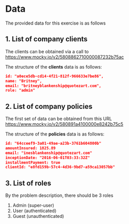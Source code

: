# Data

The provided data for this exercise is as follows

## 1. List of company clients
The clients can be obtained via a call to
https://www.mocky.io/v2/5808862710000087232b75ac

The structure of the **clients** data is as follows:
```json
id: "a0ece5db-cd14-4f21-812f-966633e7be86",
name: "Britney",
email: "britneyblankenship@quotezart.com",
role: "admin"
```

## 2. List of company policies
The first set of data can be obtained from this URL
https://www.mocky.io/v2/580891a4100000e8242b75c5

The structure of the **policies** data is as follows:
```json
id: "64cceef9-3a01-49ae-a23b-3761b604800b"
amountInsured: 1825.89
email: "inesblankenship@quotezart.com"
inceptionDate: "2016-06-01T03:33:32Z"
installmentPayment: true
clientId: "e8fd159b-57c4-4d36-9bd7-a59ca13057bb"
```

## 3. List of roles
By the problem description, there should be 3 roles
1. Admin (super-user)
2. User (authenticated)
3. Guest (unauthenticated)
